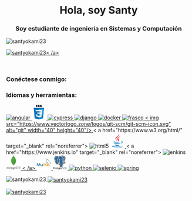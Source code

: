 <h1 align="center">Hola, soy Santy</h1>
<h3 align="center">Soy estudiante de ingeniería en Sistemas y Computación</h3>

<p align="left"> <img src ="https://komarev.com/ghpvc/?username=santyokami23&label=Profile%20views&color=0e75b6&style=flat" alt="santyokami23" /> </p>

<p align="left"> <a href="https ://github.com/ryo-ma/github-profile-trofeo"><img src="https://github-profile-trofeo.vercel.app/?username=santyokami23" alt="santyokami23" />< /a> </p>

<p align="left"> <a href="https://twitter.com/" target="blank"><img src="https://img.shields.io/ twitter/seguir/?logo=twitter&style=for-the-badge" alt="" /></a> </p>

<h3 align="left">Conéctese conmigo:</h3>
<p align="left">
</p>

<h3 align="left">Idiomas y herramientas:</h3>
<p align="left"> <a href="https://angular.io" target="_blank" rel="noreferrer"> <img src="https://angular.io/assets/images/logos /angular/angular.svg" alt="angular" ancho="40" altura="40"/> </a> <a href="https://www.w3schools.com/css/" target="_blank " rel="noreferrer"> <img src="https://raw.githubusercontent.com/devicons/devicon/master/icons/css3/css3-original-wordmark.svg" alt="css3" width="40" height="40"/> </a> <a href="https://www.cypress.io" target="_blank" rel="noreferrer"> <img src="https://raw.githubusercontent.com/simple-icons/simple-icons/6e46ec1fc23b60c8fd0d2f2ff46db82e16dbd75f/icons/cypress.svg" alt="cypress" width="40" height="40"/> </a> <a href="https://www. djangoproject.com/" target="_blank" rel="noreferrer"> <img src="https://cdn.worldvectorlogo.com/logos/django.svg" alt="django" width="40" height=" 40"/> </a> <a href="https://www.docker.com/" target="_blank" rel="noreferrer"> <img src="https://raw.githubusercontent.com/ devicons/devicon/master/icons/docker/docker-original-wordmark.svg" alt="docker" width="40" height="40"/> </a> <a href="https://flask.palletsprojects.com/" target="_blank" rel="noreferrer"> <img src="https://www.vectorlogo.zone/logos/pocoo_flask/pocoo_flask-icon.svg " alt="frasco" ancho="40" altura="40"/> </a> <a href="https://git-scm.com/" target="_blank" rel="noreferrer"> < img src="https://www.vectorlogo.zone/logos/git-scm/git-scm-icon.svg" alt="git" width="40" height="40"/> </a> < a href="https://www.w3.org/html/" target="_blank" rel="noreferrer"> <img src="https://raw.githubusercontent.com/devicons/devicon/master/icons /html5/html5-original-wordmark.svg"alt="html5" width="40" height="40"/> </a> <a href="https://www.java.com" target="_blank" rel="noreferrer"> <img src ="https://raw.githubusercontent.com/devicons/devicon/master/icons/java/java-original.svg" alt="java" width="40" height="40"/> </a> < a href="https://www.jenkins.io" target="_blank" rel="noreferrer"> <img src="https://www.vectorlogo.zone/logos/jenkins/jenkins-icon.svg" alt="jenkins" ancho="40" altura="40"/> </a> <a href="https://www.mongodb.com/" target="_blank" rel="noreferrer"> <img src="https://raw.githubusercontent.com/devicons/devicon/master/icons/mongodb/mongodb-original-wordmark.svg" alt="mongodb" width="40" height="40"/> < /a> <a href="https://www.mysql.com/" target="_blank" rel="noreferrer"> <img src="https://raw.githubusercontent.com/devicons/devicon/master /icons/mysql/mysql-original-wordmark.svg" alt="mysql" width="40" height="40"/> </a> <a href="https://www.postgresql.org" objetivo ="_blank" rel="noreferrer"> <img src="https://raw.githubusercontent.com/devicons/devicon/master/icons/postgresql/postgresql-original-wordmark.svg" alt="postgresql"width="40" height="40"/> </a> <a href="https://www.python.org" target="_blank" rel="noreferrer"> <img src="https:/ /raw.githubusercontent.com/devicons/devicon/master/icons/python/python-original.svg" alt="python" width="40" height="40"/> </a> <a href="https ://www.selenium.dev" target="_blank" rel="noreferrer"> <img src="https://raw.githubusercontent.com/detain/svg-logos/780f25886640cef088af994181646db2f6b1a3f8/svg/selenium-logo.svg " alt="selenio" ancho="40" altura="40"/> </a> <a href="https://spring.io/" target="_blank"rel="noreferrer"> <img src="https://www.vectorlogo.zone/logos/springio/springio-icon.svg" alt="spring" width="40" height="40"/> </ a> </p>

<p><img align="left" src="https://github-readme-stats.vercel.app/api/top-langs?username=santyokami23&show_icons=true&locale=en&layout=compact" alt="santyokami23" /> </p>

<p> <img align="center" src="https://github-readme-stats.vercel.app/api?username=santyokami23&show_icons=true&locale=en" alt="santyokami23" /> </p>

<p><img align="center" src="https://github-readme-streak-stats.herokuapp.com/?user=santyokami23&" alt="santyokami23" /></p>


